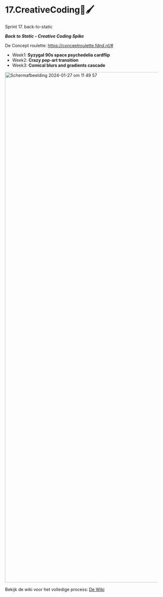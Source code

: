 # 17.CreativeCoding🎨🖌
Sprint 17. back-to-static

***Back to Static - Creative Coding Spike***

De Concept roulette: https://conceptroulette.fdnd.nl/# 

- Week1: **Syzygal 90s space psychedelia cardflip**
- Week2: **Crazy pop-art transition**
- Week3: **Comical blurs and gradients cascade**
<img width="1680" alt="Schermafbeelding 2024-01-27 om 11 49 57" src="https://github.com/EmonaSantiago/17.CreativeCoding/assets/90447045/60764799-3308-4eda-871d-4286a055da7d">

Bekijk de wiki voor het volledige process: [De Wiki](https://github.com/EmonaSantiago/17.CreativeCoding/wiki)
